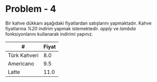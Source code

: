 # Problem - 4 

Bir kahve dükkanı aşağıdaki fiyatlardan satışlarını yapmaktadır. Kahve fiyatlarına *%20 indirim* yapmak istemektedir. *apply* ve *lambda* fonksiyonlarını kullanarak indirimi yapınız.

| #            | Fiyat |
| ------------ | ----- |
| Türk Kahveri | 8.0   |
| Americano    | 9.5   |
| Latte        | 11.0  |

